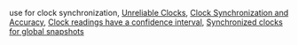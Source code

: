 use for clock synchronization, [Unreliable Clocks](ch08.html#idm140605760855856), [Clock Synchronization and Accuracy](ch08.html#idm140605760762496), [Clock readings have a confidence interval](ch08.html#idm140605760682224), [Synchronized clocks for global snapshots](ch08.html#idm140605760635088)